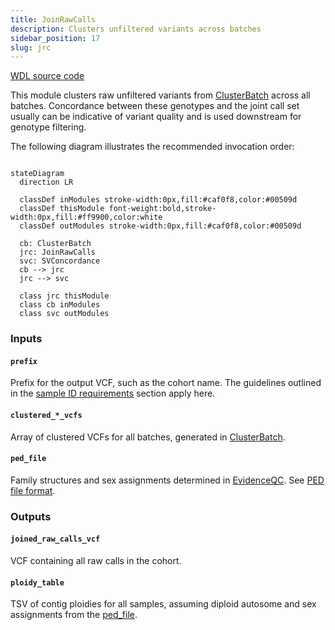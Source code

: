 ```yaml
---
title: JoinRawCalls
description: Clusters unfiltered variants across batches
sidebar_position: 17
slug: jrc
---
```


[WDL source code](https://github.com/broadinstitute/gatk-sv/blob/main/wdl/JoinRawCalls.wdl)

This module clusters raw unfiltered variants from [ClusterBatch](./cb) across all batches. Concordance between these 
genotypes and the joint call set usually can be indicative of variant quality and is used downstream for genotype 
filtering.

The following diagram illustrates the recommended invocation order:

```mermaid

stateDiagram
  direction LR
    
  classDef inModules stroke-width:0px,fill:#caf0f8,color:#00509d
  classDef thisModule font-weight:bold,stroke-width:0px,fill:#ff9900,color:white
  classDef outModules stroke-width:0px,fill:#caf0f8,color:#00509d

  cb: ClusterBatch
  jrc: JoinRawCalls
  svc: SVConcordance
  cb --> jrc
  jrc --> svc
  
  class jrc thisModule
  class cb inModules
  class svc outModules
```

### Inputs

#### `prefix`
Prefix for the output VCF, such as the cohort name. The guidelines outlined in the 
[sample ID requirements](/docs/gs/inputs#sampleids) section apply here.

#### `clustered_*_vcfs`
Array of clustered VCFs for all batches, generated in [ClusterBatch](./cb#clustered__vcf).

#### `ped_file`
Family structures and sex assignments determined in [EvidenceQC](./eqc). See [PED file format](/docs/gs/inputs#ped-format).

### Outputs

#### `joined_raw_calls_vcf`
VCF containing all raw calls in the cohort.

#### `ploidy_table`
TSV of contig ploidies for all samples, assuming diploid autosome and sex assignments from the [ped_file](#ped_file).
